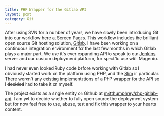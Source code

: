 ```yaml
---
title: PHP Wrapper for the Gitlab API
layout: post
category: Git
---
```


After using SVN for a number of years, we have slowly been introducing Git into our workflow here at Screen Pages. This workflow includes the brilliant open source Git hosting solution, [Gitlab](http://gitlab.org). I have been working on a continuous integration environment for the last few months in which Gitlab plays a major part. We use it's ever expanding API to speak to our [Jenkins](http://jenkins-ci.org/) server and our custom deployment platform, for specific use with Magento. 

I had never even looked Ruby code before working with Gitlab so I obviously started work on the platform using PHP, and the [Slim](http://www.slimframework.com/) in particular. There weren't any existing implementations of a PHP wrapper for the API so I <s>decided</s> had to take it on myself.

The project exists as a single entity on Github at [m4tthumphrey/php-gitlab-api](https://github.com/m4tthumphrey/php-gitlab-api). I am yet to decide whether to fully open source the deployment system but for now feel free to use, abuse, test and fix this wrapper to your hearts content.